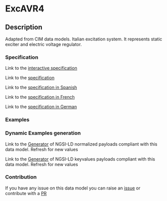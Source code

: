 # ExcAVR4

## Description 

Adapted from CIM data models. Italian excitation system. It represents static exciter and electric voltage regulator.
### Specification

Link to the [interactive specification](https://swagger.lab.fiware.org/?url=https://smart-data-models.github.io/dataModel.EnergyCIM/ExcAVR4/swagger.yaml)

Link to the [specification](https://smart-data-models.github.io/dataModel.EnergyCIM/ExcAVR4/doc/spec.md)

Link to the [specification in Spanish](https://smart-data-models.github.io/dataModel.EnergyCIM/ExcAVR4/doc/spec_ES.md)

Link to the [specification in French](https://smart-data-models.github.io/dataModel.EnergyCIM/ExcAVR4/doc/spec_FR.md)

Link to the [specification in German](https://smart-data-models.github.io/dataModel.EnergyCIM/ExcAVR4/doc/spec_DE.md)
### Examples
### Dynamic Examples generation

Link to the [Generator](https://smartdatamodels.org/extra/ngsi-ld_generator_v0.92.php?schemaUrl=https://raw.githubusercontent.com/smart-data-models/dataModel.EnergyCIM/master/ExcAVR4/schema.json&email=info@smartdatamodels.org) of NGSI-LD normalized payloads compliant with this data model. Refresh for new values

Link to the [Generator](https://smartdatamodels.org/extra/ngsi-ld_generator_keyvalues_v0.92.php?schemaUrl=https://raw.githubusercontent.com/smart-data-models/dataModel.EnergyCIM/master/ExcAVR4/schema.json&email=info@smartdatamodels.org) of NGSI-LD keyvalues payloads compliant with this data model. Refresh for new values
### Contribution

 If you have any issue on this data model you can raise an [issue](https://github.com/smart-data-models/dataModel.EnergyCIM/issues)  or contribute with a [PR](https://github.com/smart-data-models/dataModel.EnergyCIM/pulls)